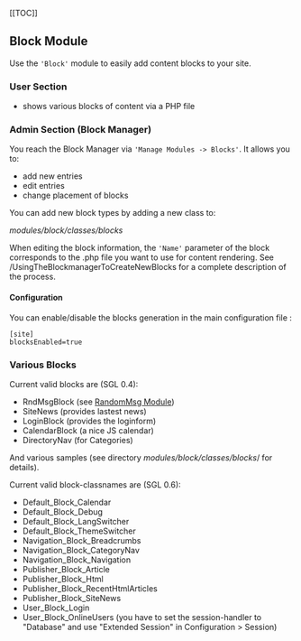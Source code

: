 <!-- Name: Modules/Block -->
<!-- Version: 6 -->
<!-- Last-Modified: 2006/10/11 23:15:46 -->
<!-- Author: demian -->
[[TOC]]

## Block Module

Use the `'Block'` module to easily add content blocks to your site.

### User Section

  * shows various blocks of content via a PHP file

### Admin Section (Block Manager)

You reach the Block Manager via `'Manage Modules -> Blocks'`. It allows you to:

  * add new entries
  * edit entries
  * change placement of blocks


You can add new block types by adding a new class to:

_modules/block/classes/blocks_

When editing the block information, the `'Name'` parameter of the block corresponds to the .php file you want to use for content rendering.
See /UsingTheBlockmanagerToCreateNewBlocks for a complete description of the process.

#### Configuration

You can enable/disable the blocks generation in the main configuration file :


    [site]
    blocksEnabled=true


### Various Blocks

Current valid blocks are (SGL 0.4):

  * RndMsgBlock (see [RandomMsg Module](/wiki:Modules/RandomMsg/))
  * SiteNews (provides lastest news)
  * LoginBlock (provides the loginform)
  * CalendarBlock (a nice JS calendar)
  * DirectoryNav (for Categories)

And various samples (see directory _modules/block/classes/blocks_/ for details).

Current valid block-classnames are (SGL 0.6):
  * Default_Block_Calendar
  * Default_Block_Debug
  * Default_Block_LangSwitcher
  * Default_Block_ThemeSwitcher
  * Navigation_Block_Breadcrumbs
  * Navigation_Block_CategoryNav
  * Navigation_Block_Navigation
  * Publisher_Block_Article
  * Publisher_Block_Html
  * Publisher_Block_RecentHtmlArticles
  * Publisher_Block_SiteNews
  * User_Block_Login
  * User_Block_OnlineUsers (you have to set the session-handler to "Database" and use "Extended Session" in Configuration > Session)

